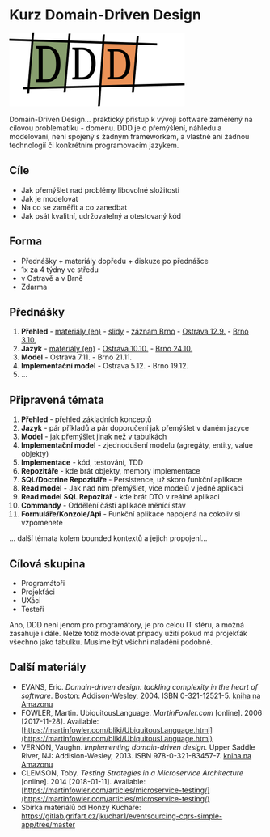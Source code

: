 # Kurz Domain-Driven Design

![DDD logo](ddd_sm.png)

Domain-Driven Design... praktický přístup k vývoji software zaměřený na cílovou problematiku - doménu. DDD je o přemýšlení, náhledu a modelování, není spojený s žádným frameworkem, a vlastně ani žádnou technologií či konkrétním programovacím jazykem.

## Cíle

* Jak přemýšlet nad problémy libovolné složitosti
* Jak je modelovat
* Na co se zaměřit a co zanedbat
* Jak psát kvalitní, udržovatelný a otestovaný kód

## Forma

* Přednášky + materiály dopředu + diskuze po přednášce
* 1x za 4 týdny ve středu
* v Ostravě a v Brně
* Zdarma

## Přednášky

1. **Přehled** -
  [materiály (en)](1-overview/overview.md) -
  [slidy](https://www.slideshare.net/Svatoplukimara/ddd-kurz-1-pehled) -
  [záznam Brno](https://www.youtube.com/watch?v=Bd_ntFcqN7M) - 
  [Ostrava 12.9.](https://www.facebook.com/events/2221134194773795/) -
  [Brno 3.10.](https://www.facebook.com/events/1833155483466249)
1. **Jazyk** - 
  [materiály (en)](2-language/language.md) -
  [Ostrava 10.10.](https://www.facebook.com/events/164359401137716) -
  [Brno 24.10.](https://www.facebook.com/events/2188601447877078)
1. **Model** - Ostrava 7.11. - Brno 21.11.
1. **Implementační model** - Ostrava 5.12. - Brno 19.12.
1. ...

## Připravená témata

1. **Přehled** - přehled základních konceptů
1. **Jazyk** - pár příkladů a pár doporučení jak přemýšlet v daném jazyce
1. **Model** - jak přemýšlet jinak než v tabulkách
1. **Implementační model** - zjednodušení modelu (agregáty, entity, value objekty)
1. **Implementace** - kód, testování, TDD
1. **Repozitáře** - kde brát objekty, memory implementace
1. **SQL/Doctrine Repozitáře** - Persistence, už skoro funkční aplikace
1. **Read model** - Jak nad ním přemýšlet, více modelů v jedné aplikaci
1. **Read model SQL Repozitář** - kde brát DTO v reálné aplikaci
1. **Commandy** - Oddělení části aplikace měnící stav
1. **Formuláře/Konzole/Api** - Funkční aplikace napojená na cokoliv si vzpomenete

... další témata kolem bounded kontextů a jejich propojení...

## Cílová skupina

* Programátoři
* Projekťáci
* UXáci
* Testeři

Ano, DDD není jenom pro programátory, je pro celou IT sféru, a možná zasahuje i dále. Nelze totiž modelovat případy užití pokud má projekťák všechno jako tabulku. Musíme být všichni naladěni podobně.

## Další materiály

* EVANS, Eric. *Domain-driven design: tackling complexity in the heart of software*. Boston: Addison-Wesley, 2004. ISBN 0-321-12521-5. [kniha na Amazonu](https://www.amazon.com/Domain-Driven-Design-Tackling-Complexity-Software/dp/0321125215)
* FOWLER, Martin. UbiquitousLanguage. *MartinFowler.com* [online]. 2006 [2017-11-28]. Available: [https://martinfowler.com/bliki/UbiquitousLanguage.html](https://martinfowler.com/bliki/UbiquitousLanguage.html)
* VERNON, Vaughn. *Implementing domain-driven design.* Upper Saddle River, NJ: Addision-Wesley, 2013. ISBN 978-0-321-83457-7. [kniha na Amazonu](https://www.amazon.com/Implementing-Domain-Driven-Design-Vaughn-Vernon/dp/0321834577)
* CLEMSON, Toby. *Testing Strategies in a Microservice Architecture* [online]. 2014 [2018-01-11]. Available: [https://martinfowler.com/articles/microservice-testing/](https://martinfowler.com/articles/microservice-testing/)
* Sbírka materiálů od Honzy Kuchaře: https://gitlab.grifart.cz/jkuchar1/eventsourcing-cqrs-simple-app/tree/master
